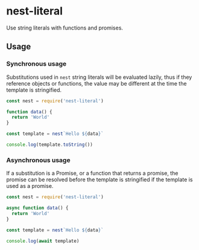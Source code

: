 # nest-literal

Use string literals with functions and promises.

## Usage

### Synchronous usage

Substitutions used in `nest` string literals will be evaluated lazily, thus if they reference objects or functions, the value may be different at the time the template is stringified. 

```javascript
const nest = require('nest-literal')

function data() {
  return 'World'
}

const template = nest`Hello ${data}`

console.log(template.toString())
```

### Asynchronous usage

If a substitution is a Promise, or a function that returns a promise, the promise can be resolved before the template is stringified if the template is used as a promise.

```javascript
const nest = require('nest-literal')

async function data() {
  return 'World'
}

const template = nest`Hello ${data}`

console.log(await template)
```
